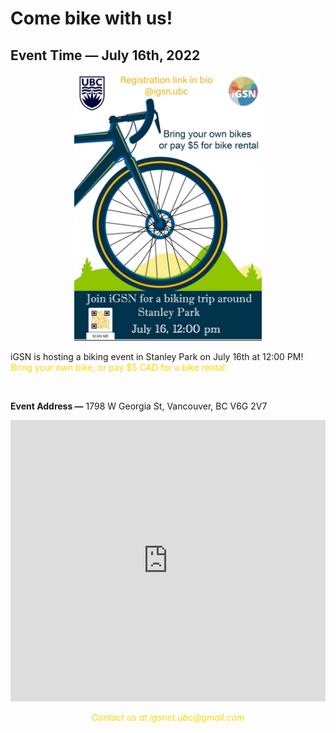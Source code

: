 # Come bike with us!

## **Event Time —** July 16th, 2022

<p align=center>
    <img src="/assets/events/2022-07-16_biking.png" alt="Biking @ Stanley Park Poster" width=300>
    <!-- ![Kayaking](../../assets/events/2022-08-25_kayaking.png){ width=30% } -->
</p>

iGSN is hosting a biking event in Stanley Park on July 16th at 12:00 PM! <span style="color: #FFD700">Bring your own bike, or pay $5 CAD<span> for a bike rental. 

</br>

**Event Address —** 1798 W Georgia St, Vancouver, BC V6G 2V7

<iframe src="https://www.google.com/maps/embed?pb=!1m18!1m12!1m3!1d2602.158203569127!2d-123.13599908402107!3d49.29234617800649!2m3!1f0!2f0!3f0!3m2!1i1024!2i768!4f13.1!3m3!1m2!1s0x548671885a2fca79%3A0x1cae671041bc64ee!2sSpokes%20Bicycle%20Rentals!5e0!3m2!1sen!2sca!4v1662598045929!5m2!1sen!2sca" width="100%" height="450" style="border:0;" allowfullscreen="" loading="lazy" referrerpolicy="no-referrer-when-downgrade"></iframe>

<p align=center style="font-style: italic; color: #FFD700">
    Contact us at igsnet.ubc@gmail.com
</p>